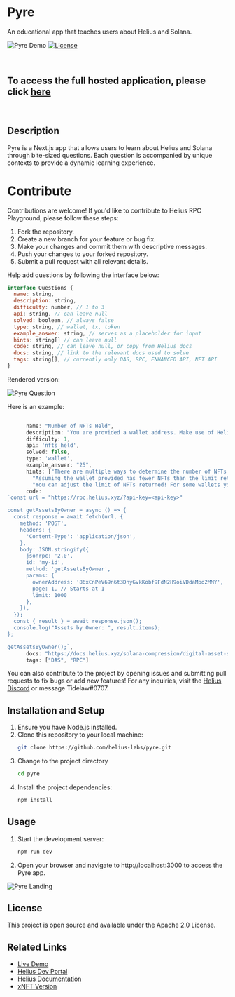# Pyre

An educational app that teaches users about Helius and Solana.

![Pyre Demo](/public/pyre-demo.png)
[![License](https://img.shields.io/github/license/saltstack/salt)](https://opensource.org/license/apache-2-0/T)

<br>

## **To access the full hosted application, please click [here](https://pyre.helius.xyz/)**

<br>

## Description
Pyre is a Next.js app that allows users to learn about Helius and Solana through bite-sized questions. Each question is accompanied by unique contexts to provide a dynamic learning experience.


# **Contribute**

Contributions are welcome! If you'd like to contribute to Helius RPC Playground, please follow these steps:

1. Fork the repository.
2. Create a new branch for your feature or bug fix.
3. Make your changes and commit them with descriptive messages.
4. Push your changes to your forked repository.
5. Submit a pull request with all relevant details.

Help add questions by following the interface below:

``` js
interface Questions {
  name: string,
  description: string,
  difficulty: number, // 1 to 3
  api: string, // can leave null
  solved: boolean, // always false
  type: string, // wallet, tx, token
  example_answer: string, // serves as a placeholder for input
  hints: string[] // can leave null
  code: string, // can leave null, or copy from Helius docs
  docs: string, // link to the relevant docs used to solve
  tags: string[], // currently only DAS, RPC, ENHANCED API, NFT API
}
```

Rendered version:

![Pyre Question](/public/pyre-question.png)


Here is an example:
```js
    
      name: "Number of NFTs Held",
      description: "You are provided a wallet address. Make use of Helius' service to determine the number of NFTs held by the provided wallet.",
      difficulty: 1,
      api: 'nfts_held',
      solved: false,
      type: 'wallet',
      example_answer: "25",
      hints: ["There are multiple ways to determine the number of NFTs held, some options include: using the Balances API, using the more efficient DAS protocol.",
        "Assuming the wallet provided has fewer NFTs than the limit returned in one query, the answer would simply be the length of the returned NFT array.",
        "You can adjust the limit of NFTs returned! For some wallets you may still need to paginate."],
      code:
`const url = "https://rpc.helius.xyz/?api-key=<api-key>"

const getAssetsByOwner = async () => {
  const response = await fetch(url, {
    method: 'POST',
    headers: {
      'Content-Type': 'application/json',
    },
    body: JSON.stringify({
      jsonrpc: '2.0',
      id: 'my-id',
      method: 'getAssetsByOwner',
      params: {
        ownerAddress: '86xCnPeV69n6t3DnyGvkKobf9FdN2H9oiVDdaMpo2MMY',
        page: 1, // Starts at 1
        limit: 1000
      },
    }),
  });
  const { result } = await response.json();
  console.log("Assets by Owner: ", result.items);
};

getAssetsByOwner();`,
      docs: "https://docs.helius.xyz/solana-compression/digital-asset-standard-das-api/get-assets-by-owner",
      tags: ["DAS", "RPC"]

```

You can also contribute to the project by opening issues and submitting pull requests to fix bugs or add new features! For any inquiries, visit the [Helius Discord](https://discord.gg/helius) or message Tidelaw#0707.


## Installation and Setup
1. Ensure you have Node.js installed.
2. Clone this repository to your local machine:
   ```bash
   git clone https://github.com/helius-labs/pyre.git
3. Change to the project directory
    ```bash 
    cd pyre
4. Install the project dependencies:
    ```bash
    npm install
## Usage
1. Start the development server: 
    ```bash
    npm run dev
2. Open your browser and navigate to http://localhost:3000 to access the Pyre app.

![Pyre Landing](/public/pyre-landing.png)

## License
This project is open source and available under the Apache 2.0 License.

## Related Links
* [Live Demo](www.https://pyre.helius.xyz/)
* [Helius Dev Portal](https://dev.helius.xyz/dashboard/app)
* [Helius Documentation](https://docs.helius.xyz/)
* [xNFT Version](https://www.xnft.gg/app/7BvNHEnUZ9oVhpAVFaKSxgYUuHnJqb1sz51fVejFokpb)
